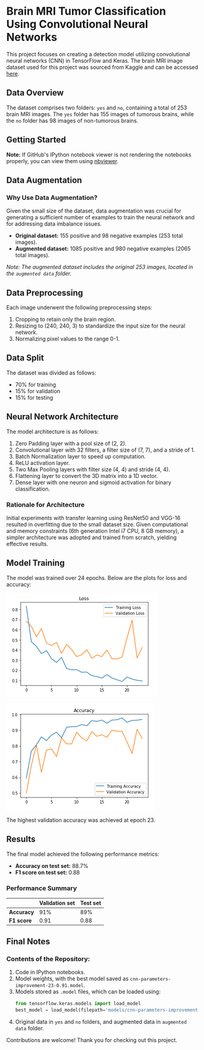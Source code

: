 # Brain MRI Tumor Classification Using Convolutional Neural Networks

This project focuses on creating a detection model utilizing convolutional neural networks (CNN) in TensorFlow and Keras. The brain MRI image dataset used for this project was sourced from Kaggle and can be accessed [here](https://www.kaggle.com/navoneel/brain-mri-images-for-brain-tumor-detection).

## Data Overview
The dataset comprises two folders: `yes` and `no`, containing a total of 253 brain MRI images. The `yes` folder has 155 images of tumorous brains, while the `no` folder has 98 images of non-tumorous brains.

## Getting Started

**Note:** If GitHub's IPython notebook viewer is not rendering the notebooks properly, you can view them using [nbviewer](https://nbviewer.jupyter.org/).

## Data Augmentation

### Why Use Data Augmentation?
Given the small size of the dataset, data augmentation was crucial for generating a sufficient number of examples to train the neural network and for addressing data imbalance issues.

- **Original dataset:** 155 positive and 98 negative examples (253 total images).
- **Augmented dataset:** 1085 positive and 980 negative examples (2065 total images).

*Note: The augmented dataset includes the original 253 images, located in the `augmented data` folder.*

## Data Preprocessing

Each image underwent the following preprocessing steps:
1. Cropping to retain only the brain region.
2. Resizing to (240, 240, 3) to standardize the input size for the neural network.
3. Normalizing pixel values to the range 0-1.

## Data Split

The dataset was divided as follows:
- 70% for training
- 15% for validation
- 15% for testing

## Neural Network Architecture

The model architecture is as follows:
1. Zero Padding layer with a pool size of (2, 2).
2. Convolutional layer with 32 filters, a filter size of (7, 7), and a stride of 1.
3. Batch Normalization layer to speed up computation.
4. ReLU activation layer.
5. Two Max Pooling layers with filter size (4, 4) and stride (4, 4).
6. Flattening layer to convert the 3D matrix into a 1D vector.
7. Dense layer with one neuron and sigmoid activation for binary classification.



### Rationale for Architecture
Initial experiments with transfer learning using ResNet50 and VGG-16 resulted in overfitting due to the small dataset size. Given computational and memory constraints (6th generation Intel i7 CPU, 8 GB memory), a simpler architecture was adopted and trained from scratch, yielding effective results.

## Model Training

The model was trained over 24 epochs. Below are the plots for loss and accuracy:

![Loss plot](Loss.PNG)

![Accuracy plot](Accuracy.PNG)

The highest validation accuracy was achieved at epoch 23.

## Results

The final model achieved the following performance metrics:
- **Accuracy on test set:** 88.7%
- **F1 score on test set:** 0.88

### Performance Summary

|              | Validation set | Test set  |
|--------------|----------------|-----------|
| **Accuracy** | 91%            | 89%       |
| **F1 score** | 0.91           | 0.88      |

## Final Notes

### Contents of the Repository:
1. Code in IPython notebooks.
2. Model weights, with the best model saved as `cnn-parameters-improvement-23-0.91.model`.
3. Models stored as `.model` files, which can be loaded using:
    ```python
    from tensorflow.keras.models import load_model
    best_model = load_model(filepath='models/cnn-parameters-improvement-23-0.91.model')
    ```
4. Original data in `yes` and `no` folders, and augmented data in `augmented data` folder.

Contributions are welcome! Thank you for checking out this project.
